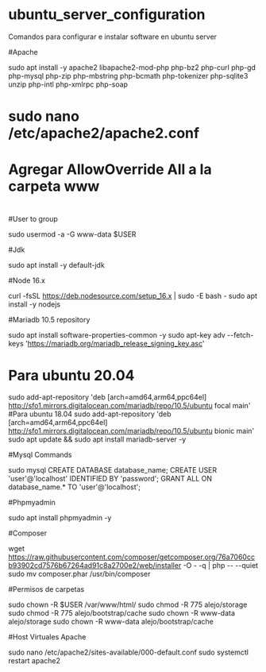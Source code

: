 # ubuntu_server_configuration
Comandos para configurar e instalar software en ubuntu server

#Apache

sudo apt install -y apache2 libapache2-mod-php php-bz2 php-curl php-gd php-mysql php-zip php-mbstring php-bcmath php-tokenizer php-sqlite3 unzip php-intl php-xmlrpc php-soap

# sudo nano /etc/apache2/apache2.conf
# Agregar AllowOverride All a la carpeta www
#


#User to group

sudo usermod -a -G www-data $USER


#Jdk

sudo apt install -y default-jdk

#Node 16.x

curl -fsSL https://deb.nodesource.com/setup_16.x | sudo -E bash -
sudo apt install -y nodejs


#Mariadb 10.5 repository

sudo apt install software-properties-common -y
sudo apt-key adv --fetch-keys 'https://mariadb.org/mariadb_release_signing_key.asc'
# Para ubuntu 20.04

sudo add-apt-repository 'deb [arch=amd64,arm64,ppc64el] http://sfo1.mirrors.digitalocean.com/mariadb/repo/10.5/ubuntu focal main'
#Para ubuntu 18.04
sudo add-apt-repository 'deb [arch=amd64,arm64,ppc64el] http://sfo1.mirrors.digitalocean.com/mariadb/repo/10.5/ubuntu bionic main'
sudo apt update && sudo apt install mariadb-server -y

#Mysql Commands

sudo mysql
CREATE DATABASE database_name;
CREATE USER 'user'@'localhost' IDENTIFIED BY 'password';
GRANT ALL ON database_name.* TO 'user'@'localhost';

#Phpmyadmin

sudo apt install phpmyadmin -y

#Composer

wget https://raw.githubusercontent.com/composer/getcomposer.org/76a7060ccb93902cd7576b67264ad91c8a2700e2/web/installer -O - -q | php -- --quiet
sudo mv composer.phar /usr/bin/composer

#Permisos de carpetas

sudo chown -R $USER /var/www/html/
sudo chmod -R 775 alejo/storage
sudo chmod -R 775 alejo/bootstrap/cache
sudo chown -R www-data alejo/storage
sudo chown -R www-data alejo/bootstrap/cache

#Host Virtuales Apache

sudo nano /etc/apache2/sites-available/000-default.conf
sudo systemctl restart apache2

